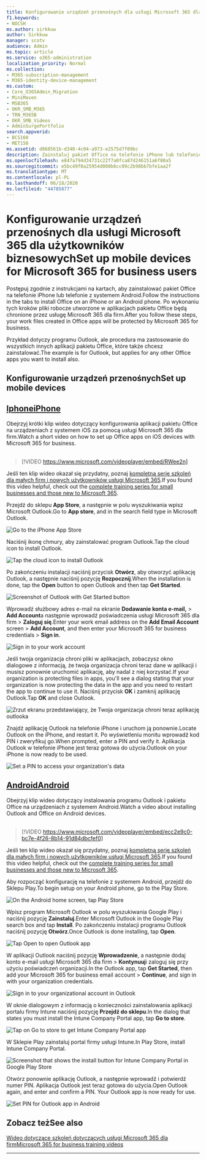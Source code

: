 ```yaml
---
title: Konfigurowanie urządzeń przenośnych dla usługi Microsoft 365 dla użytkowników biznesowych
f1.keywords:
- NOCSH
ms.author: sirkkuw
author: Sirkkuw
manager: scotv
audience: Admin
ms.topic: article
ms.service: o365-administration
localization_priority: Normal
ms.collection:
- M365-subscription-management
- M365-identity-device-management
ms.custom:
- Core_O365Admin_Migration
- MiniMaven
- MSB365
- OKR_SMB_M365
- TRN_M365B
- OKR_SMB_Videos
- AdminSurgePortfolio
search.appverid:
- BCS160
- MET150
ms.assetid: d868561b-d340-4c04-a973-e2575d7f09bc
description: Zainstaluj pakiet Office na telefonie iPhone lub telefonie z systemem Android, a pliki służbowe w aplikacjach pakietu Office będą chronione przez usługę Microsoft 365 dla firm.
ms.openlocfilehash: e847a794d34731c22f7a0fca87d246151a6f80a5
ms.sourcegitcommit: e5bc49f0a25954d008b6cc09c2b98bb7bfe1aa2f
ms.translationtype: MT
ms.contentlocale: pl-PL
ms.lasthandoff: 06/18/2020
ms.locfileid: "44785877"
---
```

# <a name="set-up-mobile-devices-for-microsoft-365-for-business-users"></a><span data-ttu-id="5d33c-103">Konfigurowanie urządzeń przenośnych dla usługi Microsoft 365 dla użytkowników biznesowych</span><span class="sxs-lookup"><span data-stu-id="5d33c-103">Set up mobile devices for Microsoft 365 for business users</span></span>

<span data-ttu-id="5d33c-104">Postępuj zgodnie z instrukcjami na kartach, aby zainstalować pakiet Office na telefonie iPhone lub telefonie z systemem Android.</span><span class="sxs-lookup"><span data-stu-id="5d33c-104">Follow the instructions in the tabs to install Office on an iPhone or an Android phone.</span></span> <span data-ttu-id="5d33c-105">Po wykonaniu tych kroków pliki robocze utworzone w aplikacjach pakietu Office będą chronione przez usługę Microsoft 365 dla firm.</span><span class="sxs-lookup"><span data-stu-id="5d33c-105">After you follow these steps, your work files created in Office apps will be protected by Microsoft 365 for business.</span></span>

<span data-ttu-id="5d33c-106">Przykład dotyczy programu Outlook, ale procedura ma zastosowanie do wszystkich innych aplikacji pakietu Office, które także chcesz zainstalować.</span><span class="sxs-lookup"><span data-stu-id="5d33c-106">The example is for Outlook, but applies for any other Office apps you want to install also.</span></span>
  
## <a name="set-up-mobile-devices"></a><span data-ttu-id="5d33c-107">Konfigurowanie urządzeń przenośnych</span><span class="sxs-lookup"><span data-stu-id="5d33c-107">Set up mobile devices</span></span>

## <a name="iphone"></a>[<span data-ttu-id="5d33c-108">Iphone</span><span class="sxs-lookup"><span data-stu-id="5d33c-108">iPhone</span></span>](#tab/iPhone)
  
<span data-ttu-id="5d33c-109">Obejrzyj krótki klip wideo dotyczący konfigurowania aplikacji pakietu Office na urządzeniach z systemem iOS za pomocą usługi Microsoft 365 dla firm.</span><span class="sxs-lookup"><span data-stu-id="5d33c-109">Watch a short video on how to set up Office apps on iOS devices with Microsoft 365 for business.</span></span><br><br>

> [!VIDEO https://www.microsoft.com/videoplayer/embed/RWee2n] 

<span data-ttu-id="5d33c-110">Jeśli ten klip wideo okazał się przydatny, poznaj [kompletną serię szkoleń dla małych firm i nowych użytkowników usługi Microsoft 365](https://support.microsoft.com/office/6ab4bbcd-79cf-4000-a0bd-d42ce4d12816).</span><span class="sxs-lookup"><span data-stu-id="5d33c-110">If you found this video helpful, check out the [complete training series for small businesses and those new to Microsoft 365](https://support.microsoft.com/office/6ab4bbcd-79cf-4000-a0bd-d42ce4d12816).</span></span>

<span data-ttu-id="5d33c-111">Przejdź do sklepu **App Store**, a następnie w polu wyszukiwania wpisz Microsoft Outlook.</span><span class="sxs-lookup"><span data-stu-id="5d33c-111">Go to **App store**, and in the search field type in Microsoft Outlook.</span></span>
  
![Go to the iPhone App Store](../media/886913de-76e5-4883-8ed0-4eb3ec06188f.png)
  
<span data-ttu-id="5d33c-113">Naciśnij ikonę chmury, aby zainstalować program Outlook.</span><span class="sxs-lookup"><span data-stu-id="5d33c-113">Tap the cloud icon to install Outlook.</span></span>
  
![Tap the cloud icon to install Outlook](../media/665e1620-948a-4ab8-b914-dca49530142c.png)
  
<span data-ttu-id="5d33c-115">Po zakończeniu instalacji naciśnij przycisk **Otwórz**, aby otworzyć aplikację Outlook, a następnie naciśnij pozycję **Rozpocznij**.</span><span class="sxs-lookup"><span data-stu-id="5d33c-115">When the installation is done, tap the **Open** button to open Outlook and then tap **Get Started**.</span></span>
  
![Screenshot of Outlook with Get Started button](../media/005bedec-ae50-4d75-b3bb-e7cef9e2561c.png)
  
<span data-ttu-id="5d33c-117">Wprowadź służbowy adres e-mail na ekranie **Dodawanie konta e-mail,** \> **Add Account**a następnie wprowadź poświadczenia usługi Microsoft 365 dla firm \> **Zaloguj się**.</span><span class="sxs-lookup"><span data-stu-id="5d33c-117">Enter your work email address on the **Add Email Account** screen \> **Add Account**, and then enter your Microsoft 365 for business credentials \> **Sign in**.</span></span>
  
![Sign in to your work account](../media/3cef1fb5-7bec-4d3d-8542-872b731ce19f.png)
  
<span data-ttu-id="5d33c-119">Jeśli twoja organizacja chroni pliki w aplikacjach, zobaczysz okno dialogowe z informacją, że twoja organizacja chroni teraz dane w aplikacji i musisz ponownie uruchomić aplikację, aby nadal z niej korzystać.</span><span class="sxs-lookup"><span data-stu-id="5d33c-119">If your organization is protecting files in apps, you'll see a dialog stating that your organization is now protecting the data in the app and you need to restart the app to continue to use it.</span></span> <span data-ttu-id="5d33c-120">Naciśnij przycisk **OK** i zamknij aplikację Outlook.</span><span class="sxs-lookup"><span data-stu-id="5d33c-120">Tap **OK** and close Outlook.</span></span> 
  
![Zrzut ekranu przedstawiający, że Twoja organizacja chroni teraz aplikację outlooka](../media/fb4c1c84-b1e9-42e1-8070-c13dcf79fb09.png)
  
<span data-ttu-id="5d33c-122">Znajdź aplikację Outlook na telefonie iPhone i uruchom ją ponownie.</span><span class="sxs-lookup"><span data-stu-id="5d33c-122">Locate Outlook on the iPhone, and restart it.</span></span> <span data-ttu-id="5d33c-123">Po wyświetleniu monitu wprowadź kod PIN i zweryfikuj go.</span><span class="sxs-lookup"><span data-stu-id="5d33c-123">When prompted, enter a PIN and verify it.</span></span> <span data-ttu-id="5d33c-124">Aplikacja Outlook w telefonie iPhone jest teraz gotowa do użycia.</span><span class="sxs-lookup"><span data-stu-id="5d33c-124">Outlook on your iPhone is now ready to be used.</span></span>
  
![Set a PIN to access your organization's data](../media/64f2630b-3164-47a4-9dd6-ca0c29ed5fb3.png)
  
## <a name="android"></a>[<span data-ttu-id="5d33c-126">Android</span><span class="sxs-lookup"><span data-stu-id="5d33c-126">Android</span></span>](#tab/Android)
  
<span data-ttu-id="5d33c-127">Obejrzyj klip wideo dotyczący instalowania programu Outlook i pakietu Office na urządzeniach z systemem Android.</span><span class="sxs-lookup"><span data-stu-id="5d33c-127">Watch a video about installing Outlook and Office on Android devices.</span></span><br><br>

> [!VIDEO https://www.microsoft.com/videoplayer/embed/ecc2e9c0-bc7e-4f26-8b14-91d84dbcfef0] 

<span data-ttu-id="5d33c-128">Jeśli ten klip wideo okazał się przydatny, poznaj [kompletną serię szkoleń dla małych firm i nowych użytkowników usługi Microsoft 365](https://support.microsoft.com/office/6ab4bbcd-79cf-4000-a0bd-d42ce4d12816).</span><span class="sxs-lookup"><span data-stu-id="5d33c-128">If you found this video helpful, check out the [complete training series for small businesses and those new to Microsoft 365](https://support.microsoft.com/office/6ab4bbcd-79cf-4000-a0bd-d42ce4d12816).</span></span>

<span data-ttu-id="5d33c-129">Aby rozpocząć konfigurację na telefonie z systemem Android, przejdź do Sklepu Play.</span><span class="sxs-lookup"><span data-stu-id="5d33c-129">To begin setup on your Android phone, go to the Play Store.</span></span>
  
![On the Android home screen, tap Play Store](../media/93df88e7-c778-40e1-b35e-868ca6e97f6c.png)
  
<span data-ttu-id="5d33c-131">Wpisz program Microsoft Outlook w polu wyszukiwania Google Play i naciśnij pozycję **Zainstaluj**.</span><span class="sxs-lookup"><span data-stu-id="5d33c-131">Enter Microsoft Outlook in the Google Play search box and tap **Install**.</span></span> <span data-ttu-id="5d33c-132">Po zakończeniu instalacji programu Outlook naciśnij pozycję **Otwórz**.</span><span class="sxs-lookup"><span data-stu-id="5d33c-132">Once Outlook is done installing, tap **Open**.</span></span>
  
![Tap Open to open Outlook app](../media/8b4c5937-8875-4b5a-a5b6-b8c6c9cd6240.png)
  
<span data-ttu-id="5d33c-134">W aplikacji Outlook naciśnij pozycję **Wprowadzenie**, a następnie dodaj konto e-mail usługi Microsoft 365 dla firm \> **Kontynuuj**i zaloguj się przy użyciu poświadczeń organizacji.</span><span class="sxs-lookup"><span data-stu-id="5d33c-134">In the Outlook app, tap **Get Started**, then add your Microsoft 365 for business email account \> **Continue**, and sign in with your organization credentials.</span></span>
  
![Sign in to your organizational account in Outlook](../media/18f67c66-4bab-4b99-94bd-080839312e29.png)
  
<span data-ttu-id="5d33c-136">W oknie dialogowym z informacją o konieczności zainstalowania aplikacji portalu firmy Intune naciśnij pozycję **Przejdź do sklepu**.</span><span class="sxs-lookup"><span data-stu-id="5d33c-136">In the dialog that states you must install the Intune Company Portal app, tap **Go to store**.</span></span>
  
![Tap on Go to store to get Intune Company Portal app](../media/a702d712-5622-45dd-a511-b1adaee63071.png)
  
<span data-ttu-id="5d33c-138">W Sklepie Play zainstaluj portal firmy usługi Intune.</span><span class="sxs-lookup"><span data-stu-id="5d33c-138">In Play Store, install Intune Company Portal.</span></span>
  
![Screenshot that shows the install button for Intune Company Portal in Google Play Store](../media/5e0408f2-3f37-44dd-80ed-13ca2ac6df0c.png)
  
<span data-ttu-id="5d33c-p105">Otwórz ponownie aplikację Outlook, a następnie wprowadź i potwierdź numer PIN. Aplikacja Outlook jest teraz gotowa do użycia.</span><span class="sxs-lookup"><span data-stu-id="5d33c-p105">Open Outlook again, and enter and confirm a PIN. Your Outlook app is now ready for use.</span></span>
  
![Set  PIN for Outlook app in Android](../media/edb91afb-f1ed-451a-bc6b-8ccba664e055.png)

## <a name="see-also"></a><span data-ttu-id="5d33c-143">Zobacz też</span><span class="sxs-lookup"><span data-stu-id="5d33c-143">See also</span></span>

[<span data-ttu-id="5d33c-144">Wideo dotyczące szkoleń dotyczących usługi Microsoft 365 dla firm</span><span class="sxs-lookup"><span data-stu-id="5d33c-144">Microsoft 365 for business training videos</span></span>](https://support.microsoft.com/office/6ab4bbcd-79cf-4000-a0bd-d42ce4d12816)

---
